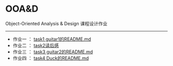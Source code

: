 # OOA&D
Object-Oriented Analysis &amp; Design 课程设计作业

-------------

* 作业一 ： [task1 guitar1的README.md](https://github.com/muxiaobai/OOAD/tree/master/task1) 
* 作业二 ： [task2读后感](https://github.com/muxiaobai/OOAD/tree/master/task2)
* 作业三 ： [task3 guitar2的README.md](https://github.com/muxiaobai/OOAD/tree/master/task3)
* 作业四 ： [task4 Duck的README.md](https://github.com/muxiaobai/OOAD/tree/master/task4)








